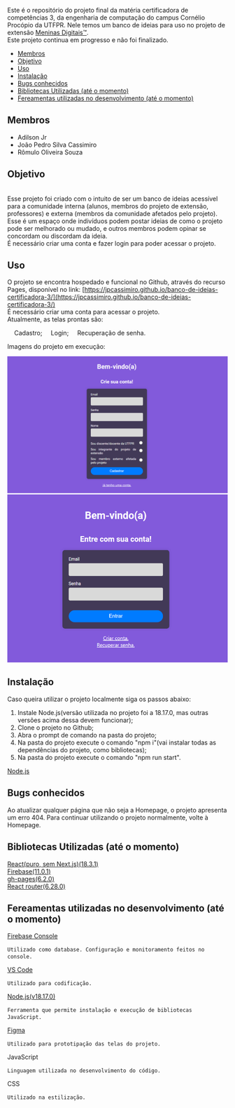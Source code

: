 Este é o repositório do projeto final da matéria certificadora de competências 3, da engenharia de computação do campus Cornélio Procópio da UTFPR. Nele temos um banco de ideias para uso no projeto de extensão [Meninas Digitais™](https://meninas.sbc.org.br).</br>
Este projeto continua em progresso e não foi finalizado.

- [Membros](#membros)
- [Objetivo](#objetivo)
- [Uso](#uso)
- [Instalação](#instalação)
- [Bugs conhecidos](#bugs-conhecidos)
- [Bibliotecas Utilizadas (até o momento)](#bibliotecas-utilizadas-até-o-momento)
- [Fereamentas utilizadas no desenvolvimento (até o momento)](#fereamentas-utilizadas-no-desenvolvimento-até-o-momento)

## Membros

<ul>
<li>Adilson Jr</li>
<li>João Pedro Silva Cassimiro</li>
<li>Rômulo Oliveira Souza</li>
</ul>

## Objetivo

</br>
Esse projeto foi criado com o intuito de ser um banco de ideias acessível para a comunidade interna (alunos, membros do projeto de extensão, professores) e externa (membros da comunidade afetados pelo projeto).</br>
Esse é um espaço onde indivíduos podem postar ideias de como o projeto pode ser melhorado ou mudado, e outros membros podem opinar se concordam ou discordam da ideia.</br>
É necessário criar uma conta e fazer login para poder acessar o projeto.</br>

## Uso

O projeto se encontra hospedado e funcional no Github, através do recurso Pages, disponível no link: [https://jpcassimiro.github.io/banco-de-ideias-certificadora-3/](https://jpcassimiro.github.io/banco-de-ideias-certificadora-3/)</br>
É necessário criar uma conta para acessar o projeto.</br>
Atualmente, as telas prontas são:</br>

    Cadastro;
    Login;
    Recuperação de senha.

Imagens do projeto em execução:

![image](./rmImgs/sign.png)
![image](./rmImgs/login.PNG)

## Instalação

Caso queira utilizar o projeto localmente siga os passos abaixo:

<ol> 
<li>Instale Node.js(versão utilizada no projeto foi a 18.17.0, mas outras versões acima dessa devem funcionar);</li>
<li>Clone o projeto no Github;</li>
<li>Abra o prompt de comando na pasta do projeto;</li>
<li>Na pasta do projeto execute o comando "npm i"(vai instalar todas as dependências do projeto, como bibliotecas);</li>
<li>Na pasta do projeto execute o comando "npm run start".</li>
</ol>
    
[Node.js](https://nodejs.org/en/download/prebuilt-installer)


## Bugs conhecidos

Ao atualizar qualquer página que não seja a Homepage, o projeto apresenta um erro 404. Para continuar utilizando o projeto normalmente, volte à Homepage.</br>


## Bibliotecas Utilizadas (até o momento)

[React(puro, sem Next.js)(18.3.1)](https://github.com/facebook/react)</br>
[Firebase(11.0.1)](https://github.com/firebase/firebase-js-sdk)</br>
[gh-pages(6.2.0)](https://github.com/tschaub/gh-pages)</br>
[React router(6.28.0)](https://github.com/remix-run/react-router)</br>

## Fereamentas utilizadas no desenvolvimento (até o momento)

[Firebase Console](https://firebase.google.com/?hl=pt-br)</br>

    Utilizado como database. Configuração e monitoramento feitos no console.
[VS Code](https://code.visualstudio.com/download)</br>

    Utilizado para codificação.
[Node.js(v18.17.0)](https://nodejs.org/en)</br>

    Ferramenta que permite instalação e execução de bibliotecas JavaScript.
[Figma](https://www.figma.com)</br>

    Utilizado para prototipação das telas do projeto.
JavaScript</br>

    Linguagem utilizada no desenvolvimento do código.
CSS</br>

    Utilizado na estilização.
